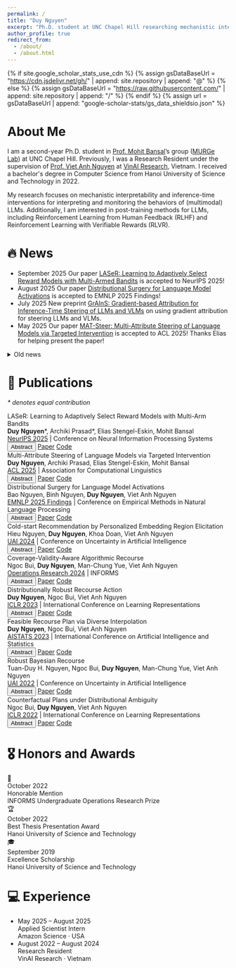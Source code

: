 ```yaml
---
permalink: /
title: "Duy Nguyen"
excerpt: "Ph.D. student at UNC Chapel Hill researching mechanistic interpretability, inference-time steering, and alignment for multimodal LLMs."
author_profile: true
redirect_from:
  - /about/
  - /about.html
---
```


{% if site.google_scholar_stats_use_cdn %}
{% assign gsDataBaseUrl = "https://cdn.jsdelivr.net/gh/" | append: site.repository | append: "@" %}
{% else %}
{% assign gsDataBaseUrl = "https://raw.githubusercontent.com/" | append: site.repository | append: "/" %}
{% endif %}
{% assign url = gsDataBaseUrl | append: "google-scholar-stats/gs_data_shieldsio.json" %}

<span class='anchor' id='about-me'></span>

# About Me

I am a second-year Ph.D. student in [Prof. Mohit Bansal](https://www.cs.unc.edu/~mbansal/)’s group ([MURGe Lab](https://murgelab.cs.unc.edu/)) at UNC Chapel Hill. Previously, I was a Research Resident under the supervision of [Prof. Viet Anh Nguyen](https://vietanhnguyen.net) at [VinAI Research](https://www.vinai.io), Vietnam. I received a bachelor's degree in Computer Science from Hanoi University of Science and Technology in 2022.

My research focuses on mechanistic interpretability and inference-time interventions for interpreting and monitoring the behaviors of (multimodal) LLMs. Additionally, I am interested in post-training methods for LLMs, including Reinforcement Learning from Human Feedback (RLHF) and Reinforcement Learning with Verifiable Rewards (RLVR).

<!-- My research interest includes neural machine translation and computer vision. I have published more than 100 papers at the top international AI conferences with total <a href='https://scholar.google.com/citations?user=DhtAFkwAAAAJ'>google scholar citations <strong><span id='total_cit'>260000+</span></strong></a> (You can also use google scholar badge <a href='https://scholar.google.com/citations?user=DhtAFkwAAAAJ'><img src="https://img.shields.io/endpoint?url={{ url | url_encode }}&logo=Google%20Scholar&labelColor=f6f6f6&color=9cf&style=flat&label=citations"></a>). -->

# 🔥 News

<ul class="news-timeline">
  <li>
      <span class="news-timeline__date">September 2025</span>
      <span class="news-timeline__content">Our paper <a href="https://arxiv.org/abs/2410.01735" target="_blank" rel="noopener">LASeR: Learning to Adaptively Select Reward Models with Multi-Armed Bandits</a> is accepted to NeurIPS 2025!</span>
  </li>
  <li>
      <span class="news-timeline__date">August 2025</span>
      <span class="news-timeline__content">Our paper <a href="https://arxiv.org/abs/2501.15758" target="_blank" rel="noopener">Distributional Surgery for Language Model Activations</a> is accepted to EMNLP 2025 Findings!</span>
  </li>
  <li>
    <span class="news-timeline__date">July 2025</span>
    <span class="news-timeline__content">New preprint <a href="https://arxiv.org/abs/2507.18043" target="_blank" rel="noopener">GrAInS: Gradient-based Attribution for Inference-Time Steering of LLMs and VLMs</a> on using gradient attribution for steering LLMs and VLMs.</span>
  </li>
  <li>
    <span class="news-timeline__date">May 2025</span>
    <span class="news-timeline__content">Our paper <a href="https://www.arxiv.org/abs/2502.12446" target="_blank" rel="noopener">MAT-Steer: Multi-Attribute Steering of Language Models via Targeted Intervention</a> is accepted to ACL 2025! Thanks Elias for helping present the paper!</span>
  </li>
</ul>

<details class="news-archive">
  <summary>Old news</summary>

  <div markdown="1">
  <ul class="news-timeline news-timeline--compact">
    <li>
      <span class="news-timeline__date">October 2024</span>
      <span class="news-timeline__content">Our paper <a href="https://arxiv.org/abs/2311.11349" target="_blank" rel="noopener">Coverage-Validity-Aware Algorithmic Recourse</a> is accepted to Operations Research!</span>
    </li>
    <li>
      <span class="news-timeline__date">March 2024</span>
      <span class="news-timeline__content">I will be joining <a href="https://www.cs.unc.edu/~mbansal/" target="_blank" rel="noopener">Prof. Mohit Bansal</a>'s group as a Ph.D. student at UNC Chapel Hill this Fall!</span>
    </li>
    <li>
      <span class="news-timeline__date">May 2024</span>
      <span class="news-timeline__content">Our paper <a href="https://arxiv.org/abs/2406.00973" target="_blank" rel="noopener">Cold-start Recommendation by Personalized Embedding Region Elicitation</a> is accepted to UAI 2024!</span>
    </li>
    <li>
      <span class="news-timeline__date">February 2024</span>
      <span class="news-timeline__content">New preprint <a href="http://arxiv.org/abs/2402.15073" target="_blank" rel="noopener">Cost-Adaptive Recourse Recommendation by Adaptive Preference Elicitation</a> on personalized algorithmic recourse with preference elicitation.</span>
    </li>
    <li>
      <span class="news-timeline__date">January 2023</span>
      <span class="news-timeline__content">Our paper <a href="https://arxiv.org/abs/2302.11211" target="_blank" rel="noopener">Distributionally Robust Recourse Action</a> is accepted to ICLR 2023!</span>
    </li>
    <li>
      <span class="news-timeline__date">January 2023</span>
      <span class="news-timeline__content">Our paper <a href="https://arxiv.org/abs/2302.11213" target="_blank" rel="noopener">Feasible Recourse Plan via Diverse Interpolation</a> is accepted to AISTATS 2023!</span>
    </li>
    <li>
      <span class="news-timeline__date">October 2022</span>
      <span class="news-timeline__content">We are awarded an honorable mention at 2022 INFORMS Undergraduate Operations Research Prize!</span>
    </li>
    <li>
      <span class="news-timeline__date">May 2022</span>
      <span class="news-timeline__content">One paper accepted to UAI 2022!</span>
    </li>
    <li>
      <span class="news-timeline__date">January 2022</span>
      <span class="news-timeline__content">One paper accepted to ICLR 2022!</span>
    </li>
  </ul>
  </div>

</details>





# 📝 Publications

<p class="pub-note"><em>* denotes equal contribution</em></p>

<!-- <div class='paper-box'><div class='paper-box-image'><div><div class="badge">CVPR 2016</div><img src='images/500x300.png' alt="sym" width="100%"></div></div>
<div class='paper-box-text' markdown="1">

[Deep Residual Learning for Image Recognition](https://openaccess.thecvf.com/content_cvpr_2016/papers/He_Deep_Residual_Learning_CVPR_2016_paper.pdf)

**Kaiming He**, Xiangyu Zhang, Shaoqing Ren, Jian Sun

[**Project**](https://scholar.google.com/citations?view_op=view_citation&hl=zh-CN&user=DhtAFkwAAAAJ&citation_for_view=DhtAFkwAAAAJ:ALROH1vI_8AC) <strong><span class='show_paper_citations' data='DhtAFkwAAAAJ:ALROH1vI_8AC'></span></strong>
- Lorem ipsum dolor sit amet, consectetur adipiscing elit. Vivamus ornare aliquet ipsum, ac tempus justo dapibus sit amet.
</div>
</div> -->



<!-- <div class='paper-box'><div class='paper-box-image'><div><div class="badge">ICML 2022</div><img src='images/GSAT.png' alt="sym" width="100%"></div></div>
<div class='paper-box-text' markdown="1">

[Interpretable and Generalizable Graph Learning via Stochastic Attention Mechanism](https://arxiv.org/abs/2201.12987) \\
**Siqi Miao**, Miaoyuan Liu, Pan Li, **ICML 2022**

<a href="https://github.com/Graph-COM/GSAT"><img src="https://img.shields.io/github/stars/Graph-COM/GSAT?style=social&label=Code+Stars" alt=""></a>
</div>
</div> -->
<div class="pub-list">

<div class="pub-card">
  <div class="pub-card-title">LASeR: Learning to Adaptively Select Reward Models with Multi-Arm Bandits</div>
  <div class="pub-card-authors">
    <strong>Duy Nguyen</strong>*, Archiki Prasad*, Elias Stengel-Eskin, Mohit Bansal
  </div>
  <div class="pub-card-meta">
    <a href="https://neurips.cc/">NeurIPS 2025</a> | Conference on Neural Information Processing Systems
  </div>
  <div class="pub-card-links">
    <button class="pub-card-btn" type="button" data-toggle="abstract" data-target="abstract-laser">Abstract</button>
    <a class="pub-card-btn" href="https://arxiv.org/abs/2410.01735" target="_blank" rel="noopener">Paper</a>
    <a class="pub-card-btn" href="https://github.com/duykhuongnguyen/LASeR-MAB" target="_blank" rel="noopener">Code</a>
  </div>
  <div class="pub-card-abstract" id="abstract-laser" hidden>
    <p>Reward Models (RMs) are crucial to aligning large language models (LLMs), but the degree to which an RM specialized to one task (e.g. writing) generalizes to new tasks (e.g. math) is often not known a priori, often making using only one fixed RM to train LLMs suboptimal. However, optimizing LLMs with multiple RMs simultaneously can incur a prohibitively high computational cost and lead to conflicting signals from different RMs that may degrade performance. To address these challenges, we introduce LASeR (Learning to Adaptively Select Rewards), which frames reward model selection as a multi-armed bandit problem, efficiently and iteratively training LLMs using multiple RMs by selecting the most well-suited RM for each instance. On commonsense and math reasoning tasks, we show that LASeR boosts iterative LLM training, improving the absolute average accuracy of Llama-3-8B over three datasets by 2.67% over an ensemble of RM scores while also showing superior efficiency (e.g., a 2x speedup). Moreover, on WildChat (open-ended instruction-following tasks), LASeR leads to a 72.69% AlpacaEval win rate over the RM score ensemble baseline. Extending to long-context generation, LASeR improves by 2.96 F1 points (avg.) on single-document QA tasks and 2.97 F1 points on few-shot learning over the RM score ensemble baseline with best-of-n sampling.</p>
  </div>
</div>

<div class="pub-card">
  <div class="pub-card-title">Multi-Attribute Steering of Language Models via Targeted Intervention</div>
  <div class="pub-card-authors">
    <strong>Duy Nguyen</strong>, Archiki Prasad, Elias Stengel-Eskin, Mohit Bansal
  </div>
  <div class="pub-card-meta">
    <a href="https://2025.aclweb.org/">ACL 2025</a> | Association for Computational Linguistics
  </div>
  <div class="pub-card-links">
    <button class="pub-card-btn" type="button" data-toggle="abstract" data-target="abstract-mat-steer">Abstract</button>
    <a class="pub-card-btn" href="https://aclanthology.org/2025.acl-long.1007/" target="_blank" rel="noopener">Paper</a>
    <a class="pub-card-btn" href="https://github.com/duykhuongnguyen/MAT-Steer" target="_blank" rel="noopener">Code</a>
  </div>
  <div class="pub-card-abstract" id="abstract-mat-steer" hidden>
    <p>Inference-time intervention (ITI) has emerged as a promising method for steering large language model (LLM) behavior in a particular direction (e.g., improving helpfulness) by intervening on token representations without costly updates to the LLM’s parameters. However, existing ITI approaches fail to scale to multi-attribute settings with conflicts, such as enhancing helpfulness while also reducing toxicity. To address this, we introduce Multi-Attribute Targeted Steering (MAT-Steer), a novel steering framework designed for selective token-level intervention across multiple attributes. We achieve this by learning steering vectors using an alignment objective that shifts the model’s internal representations of undesirable outputs closer to those of desirable ones while enforcing sparsity and orthogonality among vectors for different attributes, thereby reducing inter-attribute conflicts. We evaluate MAT-Steer in two distinct settings: (i) on question answering (QA) tasks where we balance attributes like truthfulness, bias, and toxicity; (ii) on generative tasks where we simultaneously improve attributes like helpfulness, correctness, and coherence. MAT-Steer outperforms existing ITI and parameter-efficient fine-tuning approaches across both task types (e.g., average 3% accuracy gain across QA tasks and 55.82% win rate against the best ITI baseline).</p>
  </div>
</div>

<div class="pub-card">
  <div class="pub-card-title">Distributional Surgery for Language Model Activations</div>
  <div class="pub-card-authors">
    Bao Nguyen, Binh Nguyen, <strong>Duy Nguyen</strong>, Viet Anh Nguyen
  </div>
  <div class="pub-card-meta">
    <a href="https://2025.emnlp.org/">EMNLP 2025 Findings</a> | Conference on Empirical Methods in Natural Language Processing
  </div>
  <div class="pub-card-links">
    <button class="pub-card-btn" type="button" data-toggle="abstract" data-target="abstract-radiant">Abstract</button>
    <a class="pub-card-btn" href="https://arxiv.org/abs/2501.15758" target="_blank" rel="noopener">Paper</a>
    <a class="pub-card-btn" href="https://github.com/nguyenngocbaocmt02/OT-Intervention" target="_blank" rel="noopener">Code</a>
  </div>
  <div class="pub-card-abstract" id="abstract-radiant" hidden>
    <p>Language models are prone to occasionally undesirable generations, such as harmful or toxic content, despite their impressive capability to produce texts that appear accurate and coherent. This paper presents a new two-stage approach to detect and mitigate undesirable content generations by rectifying activations. First, we train an ensemble of layerwise classifiers to detect undesirable content using activations by minimizing a smooth surrogate of the risk-aware score. Then, for contents that are detected as undesirable, we propose layerwise distributional intervention policies that perturb the attention heads minimally while guaranteeing probabilistically the effectiveness of the intervention. Benchmarks on several language models and datasets show that our method outperforms baselines in reducing the generation of undesirable output.</p>
  </div>
</div>

<div class="pub-card">
  <div class="pub-card-title">Cold-start Recommendation by Personalized Embedding Region Elicitation</div>
  <div class="pub-card-authors">
    Hieu Nguyen, <strong>Duy Nguyen</strong>, Khoa Doan, Viet Anh Nguyen
  </div>
  <div class="pub-card-meta">
    <a href="https://www.auai.org/">UAI 2024</a> | Conference on Uncertainty in Artificial Intelligence
  </div>
  <div class="pub-card-links">
    <button class="pub-card-btn" type="button" data-toggle="abstract" data-target="abstract-cold-start">Abstract</button>
    <a class="pub-card-btn" href="https://openreview.net/forum?id=ciOkU5YpvU" target="_blank" rel="noopener">Paper</a>
    <a class="pub-card-btn" href="https://github.com/HieuNT91/recsys" target="_blank" rel="noopener">Code</a>
  </div>
  <div class="pub-card-abstract" id="abstract-cold-start" hidden>
    <p>Rating elicitation is a success element for recommender systems to perform well at cold-starting, in which the systems need to recommend items to a newly arrived user with no prior knowledge about the user's preference. Existing elicitation methods employ a fixed set of items to learn the user's preference and then infer the users' preferences on the remaining items. Using a fixed seed set can limit the performance of the recommendation system since the seed set is unlikely optimal for all new users with potentially diverse preferences. This paper addresses this challenge using a 2-phase, personalized elicitation scheme. First, the elicitation scheme asks users to rate a small set of popular items in a ``burn-in'' phase. Second, it sequentially asks the user to rate adaptive items to refine the preference and the user's representation. Throughout the process, the system represents the user's embedding value not by a point estimate but by a region estimate. The value of information obtained by asking the user's rating on an item is quantified by the distance from the region center embedding space that contains with high confidence the true embedding value of the user. Finally, the recommendations are successively generated by considering the preference region of the user. We show that each subproblem in the elicitation scheme can be efficiently implemented. Further, we empirically demonstrate the effectiveness of the proposed method against existing rating-elicitation methods on several prominent datasets.</p>
  </div>
</div>

<div class="pub-card">
  <div class="pub-card-title">Coverage-Validity-Aware Algorithmic Recourse</div>
  <div class="pub-card-authors">
    Ngoc Bui, <strong>Duy Nguyen</strong>, Man-Chung Yue, Viet Anh Nguyen
  </div>
  <div class="pub-card-meta">
    <a href="https://pubsonline.informs.org/journal/opre">Operations Research 2024</a> | INFORMS
  </div>
  <div class="pub-card-links">
    <button class="pub-card-btn" type="button" data-toggle="abstract" data-target="abstract-cvar">Abstract</button>
    <a class="pub-card-btn" href="https://arxiv.org/abs/2311.11349" target="_blank" rel="noopener">Paper</a>
    <a class="pub-card-btn" href="https://github.com/ngocbh/cvas" target="_blank" rel="noopener">Code</a>
  </div>
  <div class="pub-card-abstract" id="abstract-cvar" hidden>
    <p>Algorithmic recourse emerges as a prominent technique to promote the explainability, transparency, and ethics of machine learning models. Existing algorithmic recourse approaches often assume an invariant predictive model; however, the predictive model is usually updated upon the arrival of new data. Thus, a recourse that is valid respective to the present model may become invalid for the future model. To resolve this issue, we propose a novel framework to generate a model-agnostic recourse that exhibits robustness to model shifts. Our framework first builds a coverage-validity-aware linear surrogate of the nonlinear (black-box) model; then, the recourse is generated with respect to the linear surrogate. We establish a theoretical connection between our coverage-validity-aware linear surrogate and the minimax probability machines (MPM). We then prove that by prescribing different covariance robustness, the proposed framework recovers popular regularizations for MPM, including the l2-regularization and class-reweighting. Furthermore, we show that our surrogate pushes the approximate hyperplane intuitively, facilitating not only robust but also interpretable recourses. The numerical results demonstrate the usefulness and robustness of our framework.</p>
  </div>
</div>

<div class="pub-card">
  <div class="pub-card-title">Distributionally Robust Recourse Action</div>
  <div class="pub-card-authors">
    <strong>Duy Nguyen</strong>, Ngoc Bui, Viet Anh Nguyen
  </div>
  <div class="pub-card-meta">
    <a href="https://iclr.cc/">ICLR 2023</a> | International Conference on Learning Representations
  </div>
  <div class="pub-card-links">
    <button class="pub-card-btn" type="button" data-toggle="abstract" data-target="abstract-dirrac">Abstract</button>
    <a class="pub-card-btn" href="https://openreview.net/forum?id=E3ip6qBLF7" target="_blank" rel="noopener">Paper</a>
    <a class="pub-card-btn" href="https://github.com/duykhuongnguyen/DiRRAc" target="_blank" rel="noopener">Code</a>
  </div>
  <div class="pub-card-abstract" id="abstract-dirrac" hidden>
    <p>A recourse action aims to explain a particular algorithmic decision by showing one specific way in which the instance could be modified to receive an alternate outcome. Existing recourse generation methods often assume that the machine learning model does not change over time. However, this assumption does not always hold in practice because of data distribution shifts, and in this case, the recourse action may become invalid. To redress this shortcoming, we propose the Distributionally Robust Recourse Action (DiRRAc) framework, which generates a recourse action that has high probability of being valid under a mixture of model shifts. We first formulate the robustified recourse setup as a min-max optimization problem, where the max problem is specified by Gelbrich distance over an ambiguity set around the distribution of model parameters. Then we suggest a projected gradient descent algorithm to find a robust recourse according to the min-max objective. We also show that our DiRRAc framework can be extended to hedge against the misspecification of the mixture weights. Numerical experiments with both synthetic and three real-world datasets demonstrate the benefits of our proposed framework over the state-of-the-art recourse methods, which generate robust recourses.</p>
  </div>
</div>

<div class="pub-card">
  <div class="pub-card-title">Feasible Recourse Plan via Diverse Interpolation</div>
  <div class="pub-card-authors">
    <strong>Duy Nguyen</strong>, Ngoc Bui, Viet Anh Nguyen
  </div>
  <div class="pub-card-meta">
    <a href="https://aistats.org/">AISTATS 2023</a> | International Conference on Artificial Intelligence and Statistics
  </div>
  <div class="pub-card-links">
    <button class="pub-card-btn" type="button" data-toggle="abstract" data-target="abstract-rec-plan">Abstract</button>
    <a class="pub-card-btn" href="https://arxiv.org/abs/2302.11213" target="_blank" rel="noopener">Paper</a>
    <a class="pub-card-btn" href="https://github.com/duykhuongnguyen/recourse-plan-diverse-interpolation" target="_blank" rel="noopener">Code</a>
  </div>
  <div class="pub-card-abstract" id="abstract-rec-plan" hidden>
    <p>Explaining algorithmic decisions and recommending actionable feedback is increasingly important for machine learning applications. Recently, significant efforts have been invested in finding a diverse set of recourses to cover the wide spectrum of users' preferences. However, existing works often neglect the requirement that the recourses should be close to the data manifold; hence, the constructed recourses might be implausible and unsatisfying to users. To address these issues, we propose a novel approach that explicitly directs the diverse set of actionable recourses towards the data manifold. We first find a diverse set of prototypes in the favorable class that balances the trade-off between diversity and proximity. We demonstrate two specific methods to find these prototypes: either by finding the maximum a posteriori estimate of a determinantal point process or by solving a quadratic binary program. To ensure the actionability constraints, we construct an actionability graph in which the nodes represent the training samples and the edges indicate the feasible action between two instances. We then find a feasible path to each prototype, and this path demonstrates the feasible actions for each recourse in the plan. The experimental results show that our method produces a set of recourses that are close to the data manifold while delivering a better cost-diversity trade-off than existing approaches.</p>
  </div>
</div>

<div class="pub-card">
  <div class="pub-card-title">Robust Bayesian Recourse</div>
  <div class="pub-card-authors">
    Tuan-Duy H. Nguyen, Ngoc Bui, <strong>Duy Nguyen</strong>, Man-Chung Yue, Viet Anh Nguyen
  </div>
  <div class="pub-card-meta">
    <a href="https://www.auai.org/">UAI 2022</a> |  Conference on Uncertainty in Artificial Intelligence
  </div>
  <div class="pub-card-links">
    <button class="pub-card-btn" type="button" data-toggle="abstract" data-target="abstract-bayes">Abstract</button>
    <a class="pub-card-btn" href="https://openreview.net/forum?id=BqIM6SIoqgq" target="_blank" rel="noopener">Paper</a>
    <a class="pub-card-btn" href="https://github.com/VinAIResearch/robust-bayesian-recourse" target="_blank" rel="noopener">Code</a>
  </div>
  <div class="pub-card-abstract" id="abstract-bayes" hidden>
    <p>Algorithmic recourse aims to recommend an informative feedback to overturn an unfavorable machine learning decision. We introduce in this paper the Bayesian recourse, a model-agnostic recourse that minimizes the posterior probability odds ratio. Further, we present its min-max robust counterpart with the goal of hedging against future changes in the machine learning model parameters. The robust counterpart explicitly takes into account possible perturbations of the data in a Gaussian mixture ambiguity set prescribed using the optimal transport (Wasserstein) distance. We show that the resulting worst-case objective function can be decomposed into solving a series of two-dimensional optimization subproblems, and the min-max recourse finding problem is thus amenable to a gradient descent algorithm. Contrary to existing methods for generating robust recourses, the robust Bayesian recourse does not require a linear approximation step. The numerical experiment demonstrates the effectiveness of our proposed robust Bayesian recourse facing model shifts.</p>
  </div>
</div>

<div class="pub-card">
  <div class="pub-card-title">Counterfactual Plans under Distributional Ambiguity</div>
  <div class="pub-card-authors">
    Ngoc Bui, <strong>Duy Nguyen</strong>, Viet Anh Nguyen
  </div>
  <div class="pub-card-meta">
    <a href="https://iclr.cc/">ICLR 2022</a> | International Conference on Learning Representations
  </div>
  <div class="pub-card-links">
    <button class="pub-card-btn" type="button" data-toggle="abstract" data-target="abstract-copa">Abstract</button>
    <a class="pub-card-btn" href="https://openreview.net/forum?id=noaG7SrPVK0" target="_blank" rel="noopener">Paper</a>
    <a class="pub-card-btn" href="https://github.com/ngocbh/COPA" target="_blank" rel="noopener">Code</a>
  </div>
  <div class="pub-card-abstract" id="abstract-copa" hidden>
    <p>Counterfactual explanations are attracting significant attention due to the flourishing applications of machine learning models in consequential domains. A counterfactual plan consists of multiple possibilities to modify a given instance so that the model's prediction will be altered. As the predictive model can be updated subject to the future arrival of new data, a counterfactual plan may become ineffective or infeasible, with respect to the future values of the model parameters. In this work, we study the counterfactual plans under model uncertainty, in which the distribution of the model parameters is partially prescribed using only the first- and second-moment information. First, we propose an uncertainty quantification tool to compute the lower and upper bounds of the probability of feasibility for any given counterfactual plan. We then provide corrective methods to adjust the counterfactual plan to improve the feasibility measure. The numerical experiments validate our bounds and demonstrate that our correction increases the robustness of the counterfactual plans in different real-world datasets.</p>
  </div>
</div>

</div>

<script>
document.addEventListener('DOMContentLoaded', function () {
  document.querySelectorAll('.pub-card-btn[data-toggle="abstract"]').forEach(function (button) {
    button.addEventListener('click', function () {
      var targetId = button.getAttribute('data-target');
      var abstractBlock = document.getElementById(targetId);
      if (!abstractBlock) {
        return;
      }

      var isHidden = abstractBlock.hasAttribute('hidden');
      if (isHidden) {
        abstractBlock.removeAttribute('hidden');
        button.classList.add('is-active');
      } else {
        abstractBlock.setAttribute('hidden', '');
        button.classList.remove('is-active');
      }
    });
  });
});
</script>

# 🎖 Honors and Awards

<div class="award-stack">
  <div class="award-card">
    <div class="award-card__icon" aria-hidden="true">🏅</div>
    <div class="award-card__body">
      <span class="award-card__date">October 2022</span>
      <div class="award-card__title">Honorable Mention</div>
      <div class="award-card__meta">INFORMS Undergraduate Operations Research Prize</div>
    </div>
  </div>
  <div class="award-card">
    <div class="award-card__icon" aria-hidden="true">🏆</div>
    <div class="award-card__body">
      <span class="award-card__date">October 2022</span>
      <div class="award-card__title">Best Thesis Presentation Award</div>
      <div class="award-card__meta">Hanoi University of Science and Technology</div>
    </div>
  </div>
  <div class="award-card">
    <div class="award-card__icon" aria-hidden="true">🎓</div>
    <div class="award-card__body">
      <span class="award-card__date">September 2019</span>
      <div class="award-card__title">Excellence Scholarship</div>
      <div class="award-card__meta">Hanoi University of Science and Technology</div>
    </div>
  </div>
</div>

<!-- # 💬 Invited Talks
- *2022.11*, Inter-Experimental LHC Machine Learning Working Group, CERN
- *2022.10*, Department of Physics, Purdue University
- *2022.08*, AI Time
- *2022.07*, Fast Machine Learning Lab
-->

<!-- # 📖 Educations
- *2019.06 - 2022.04 (now)*, Lorem ipsum dolor sit amet, consectetur adipiscing elit. Vivamus ornare aliquet ipsum, ac tempus justo dapibus sit amet.
- *2015.09 - 2019.06*, Lorem ipsum dolor sit amet, consectetur adipiscing elit. Vivamus ornare aliquet ipsum, ac tempus justo dapibus sit amet.

# 💬 Invited Talks
- *2021.06*, Lorem ipsum dolor sit amet, consectetur adipiscing elit. Vivamus ornare aliquet ipsum, ac tempus justo dapibus sit amet.
- *2021.03*, Lorem ipsum dolor sit amet, consectetur adipiscing elit. Vivamus ornare aliquet ipsum, ac tempus justo dapibus sit amet.  \| [\[video\]](https://github.com/) -->

# 💻 Experience

<ul class="news-timeline news-timeline--compact experience-timeline">
  <li>
    <span class="experience-date">May 2025 – August 2025</span>
    <div class="experience-body">
      <div class="experience-role">Applied Scientist Intern</div>
      <div class="experience-org">Amazon Science · USA</div>
    </div>
  </li>
  <li>
    <span class="experience-date">August 2022 – August 2024</span>
    <div class="experience-body">
      <div class="experience-role">Research Resident</div>
      <div class="experience-org">VinAI Research · Vietnam</div>
    </div>
  </li>
</ul>
